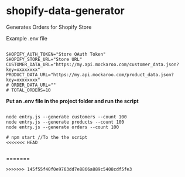 # shopify-data-generator

Generates Orders for Shopify Store

Example .env file

```

SHOPIFY_AUTH_TOKEN="Store OAuth Token"
SHOPIFY_STORE_URL="Store URL"
CUSTOMER_DATA_URL="https://my.api.mockaroo.com/customer_data.json?key=xxxxxxxx"
PRODUCT_DATA_URL="https://my.api.mockaroo.com/product_data.json?key=xxxxxxxx"
# ORDER_DATA_URL=""
# TOTAL_ORDERS=10

```

**Put an .env file in the project folder and run the script**

```

node entry.js --generate customers --count 100
node entry.js --generate products --count 100
node entry.js --generate orders --count 100

# npm start //To the the script
<<<<<<< HEAD


```

=======


```
>>>>>>> 145f55f40f0e9763dd7e8866a889c5408cdf5fe3
